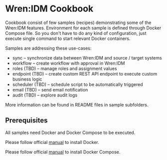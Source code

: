 # Wren:IDM Cookbook

Cookbook consist of few samples (recipes) demonstrating some of the Wren:IDM features.
Environment for each sample is defined through Docker Compose file.
So you don't have to do any kind of configuration, just execute single command to start relevant Docker containers.

Samples are addressing these use-cases:

  * sync – synchronize data between Wren:IDM and source / target systems
  * workflow – create workflow with approval in Wren:IDM
  * roles (TBD) – manage roles and assignment values
  * endpoint (TBD) – create custom REST API endpoint to execute custom business logic
  * scheduler (TBD) – schedule script to be automatically triggered
  * email (TBD) – send email notification
  * audit (TBD) – explore audit logs

More information can be found in README files in sample subfolders.


## Prerequisites

All samples need Docker and Docker Compose to be executed.

Please follow official [manual](https://docs.docker.com/engine/install) to install Docker.

Please follow official [manual](https://docs.docker.com/compose/install) to install Docker Compose.
